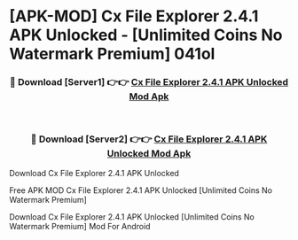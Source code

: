 # [APK-MOD] Cx File Explorer 2.4.1 APK Unlocked - [Unlimited Coins No Watermark Premium] 041ol



<div align="center">
<h3>🔴 Download [Server1] 👉👉 <a href="https://momento.my/?title=Cx_File_Explorer_2.4.1_APK_Unlocked">Cx File Explorer 2.4.1 APK Unlocked Mod Apk</a></h3><br>

<h3>🔴 Download [Server2] 👉👉 <a href="https://momento.my/?title=Cx_File_Explorer_2.4.1_APK_Unlocked">Cx File Explorer 2.4.1 APK Unlocked Mod Apk</a></h3>
</div>



Download Cx File Explorer 2.4.1 APK Unlocked 

Free APK MOD Cx File Explorer 2.4.1 APK Unlocked [Unlimited Coins No Watermark Premium]

Download Cx File Explorer 2.4.1 APK Unlocked [Unlimited Coins No Watermark Premium] Mod For Android
